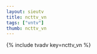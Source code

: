 ```yaml
--- 
layout: sieutv
title: ncttv_vn
tags: ["vntv"]
thumb: ncttv_vn
---
```

{% include tvadv key=ncttv_vn %}
